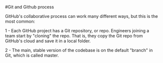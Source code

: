#Git and Github process

GitHub's collaborative process can work many different ways, but this is the most common:

1 - Each GitHub project has a Git repository, or repo. Engineers joining a team start by "cloning" the repo. That is, they copy the Git repo from GitHub's cloud and save it in a local folder.

2 - The main, stable version of the codebase is on the default "branch" in Git, which is called master.
